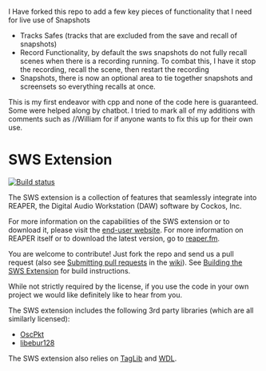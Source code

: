 I Have forked this repo to add a few key pieces of functionality that I need for live use of Snapshots

- Tracks Safes (tracks that are excluded from the save and recall of snapshots)
- Record Functionality, by default the sws snapshots do not fully recall scenes when there is a recording running. To combat this, I have it stop the recording, recall the scene, then restart the recording
- Snapshots, there is now an optional area to tie together snapshots and screensets so everything recalls at once.

This is my first endeavor with cpp and none of the code here is guaranteed. Some were helped along by chatbot. I tried to mark all of my additions with comments such as //William for if anyone wants to fix this up for their own use. 

# SWS Extension

[![Build status](https://ci.appveyor.com/api/projects/status/6jq0uwut3mx14xp4/branch/master?svg=true)](https://ci.appveyor.com/project/reaper-oss/sws/branch/master)

The SWS extension is a collection of features that seamlessly integrate into
REAPER, the Digital Audio Workstation (DAW) software by Cockos, Inc.

For more information on the capabilities of the SWS extension or to download it,
please visit the [end-user website](https://www.sws-extension.org).
For more information on REAPER itself or to download the latest version,
go to [reaper.fm](https://www.reaper.fm).

You are welcome to contribute! Just fork the repo and send us a pull request
(also see [Submitting pull requests](https://github.com/reaper-oss/sws/wiki/Submitting-pull-requests)
in the [wiki](https://github.com/reaper-oss/sws/wiki)).
See [Building the SWS Extension](https://github.com/reaper-oss/sws/wiki/Building-the-SWS-Extension)
for build instructions.

While not strictly required by the license, if you use the code in your own
project we would like definitely like to hear from you.

The SWS extension includes the following 3rd party libraries (which are all
similarly licensed):

- [OscPkt](http://gruntthepeon.free.fr/oscpkt/)
- [libebur128](https://github.com/jiixyj/libebur128)

The SWS extension also relies on [TagLib](https://taglib.org/) and
[WDL](https://www.cockos.com/wdl).
